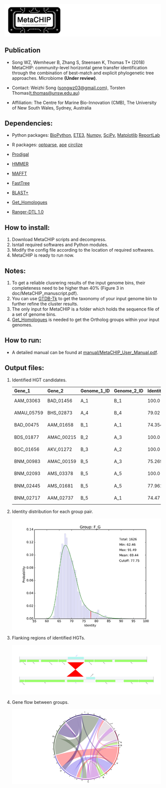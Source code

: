 ![logo](images/MetaCHIP_logo.jpg)


Publication
---
+ Song WZ, Wemheuer B, Zhang S, Steensen K, Thomas T* (2018) MetaCHIP: community-level horizontal gene transfer identification through the combination of best-match and explicit phylogenetic tree approaches. Microbiome **(Under review)**.
+ Contact: Weizhi Song (songwz03@gmail.com), Torsten Thomas(t.thomas@unsw.edu.au)

+ Affiliation: The Centre for Marine Bio-Innovation (CMB), The University of New South Wales, Sydney, Australia


Dependencies:
---

+ Python packages:
[BioPython](https://github.com/biopython/biopython.github.io/),
[ETE3](http://etetoolkit.org),
[Numpy](http://www.numpy.org),
[SciPy](https://www.scipy.org),
[Matplotlib](http://matplotlib.org)
[ReportLab](http://www.reportlab.com)

+ R packages:
[optparse](https://cran.r-project.org/web/packages/optparse/index.html),
[ape](https://cran.r-project.org/web/packages/ape/index.html)
[circlize](https://cran.r-project.org/web/packages/circlize/index.html)

+ [Prodigal](https://github.com/hyattpd/Prodigal)
+ [HMMER](http://hmmer.org)
+ [MAFFT](https://mafft.cbrc.jp/alignment/software/)
+ [FastTree](http://www.microbesonline.org/fasttree/)
+ [BLAST+](https://blast.ncbi.nlm.nih.gov/Blast.cgi?PAGE_TYPE=BlastDocs&DOC_TYPE=Download)
+ [Get_Homologues](https://github.com/eead-csic-compbio/get_homologues)
+ [Ranger-DTL 1.0](http://compbio.mit.edu/ranger-dtl/)


How to install:
---
1. Download MetaCHIP scripts and decompress.
1. Isntall required softwares and Python modules.
1. Modify the config file according to the location of required softwares.
1. MetaCHIP is ready to run now.


Notes:
---
1. To get a reliable clusrering results of the input genome bins, their completeness need to be higher than 40% (Figure 3 in doc/MetaCHIP_manuscript.pdf).
1. You can use [GTDB-Tk](https://github.com/Ecogenomics/GTDBTk) to get the taxonomy of your input genome bin to further refine the cluster results.
1. The only input for MetaCHIP is a folder which holds the sequence file of a set of genome bins.
1. [Get_Homologues](https://github.com/eead-csic-compbio/get_homologues) is needed to get the Ortholog groups within your input genomes.


How to run:
---
+ A detailed manual can be found at [manual/MetaCHIP_User_Manual.pdf](https://github.com/songweizhi/MetaCHIP/blob/master/manual/MetaCHIP_User_Manual.pdf).


Output files:
---
1. Identified HGT candidates.

    |Gene_1|Gene_2|Genome_1_ID|Genome_2_ID|Identity|End_break|Direction|
    |---|---|---|---|---|---|---|
    |AAM_03063|BAD_01456|A_1|B_1|100.0|no|AAM<-BAD|
    |AMAU_05759|BHS_02873|A_4|B_4|79.02|no|AMAU<-BHS|
    |BAD_00475|AAM_01658|B_1|A_1|74.354|no|BAD<-AAM|
    |BDS_01877|AMAC_00215|B_2|A_3|100.0|no|BDS<-AMAC|
    |BGC_01656|AKV_01272|B_3|A_2|100.0|no|BGC<-AKV|
    |BNM_00983|AMAC_00159|B_5|A_3|75.269|no|BNM<-AMAC|
    |BNM_02093|AMS_03378|B_5|A_5|100.0|no|BNM<-AMS|
    |BNM_02445|AMS_01681|B_5|A_5|77.961|no|BNM<-AMS|
    |BNM_02717|AAM_02737|B_5|A_1|74.47|no|BNM<-AAM|

1. Identity distribution for each group pair.

    ![identity_distribution](images/identity_distribution.png)

1. Flanking regions of identified HGTs.

    ![flanking_regions](images/flanking_regions.jpg)

1. Gene flow between groups.

    ![Gene_flow](images/Gene_flow.jpg)

